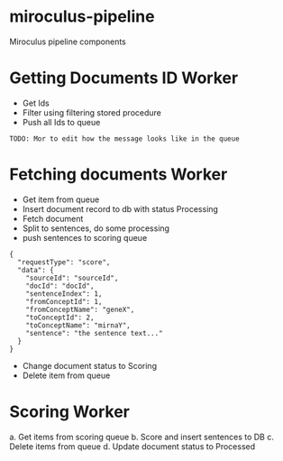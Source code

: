 # miroculus-pipeline
Miroculus pipeline components

# Getting Documents ID Worker
* Get Ids
* Filter using filtering stored procedure
* Push all Ids to queue

```
TODO: Mor to edit how the message looks like in the queue
```

# Fetching documents Worker
* Get item from queue
* Insert document record to db with status Processing
* Fetch document
* Split to sentences, do some processing
* push sentences to scoring queue

```
{
  "requestType": "score",
  "data": {
    "sourceId": "sourceId",
    "docId": "docId",
    "sentenceIndex": 1,
    "fromConceptId": 1,
    "fromConceptName": "geneX",
    "toConceptId": 2,
    "toConceptName": "mirnaY",
    "sentence": "the sentence text..."
  }
}
```

* Change document status to Scoring
* Delete item from queue

# Scoring Worker
a.	Get items from scoring queue
b.	Score and insert sentences to DB
c.	Delete items from queue
d.	Update document status to Processed


